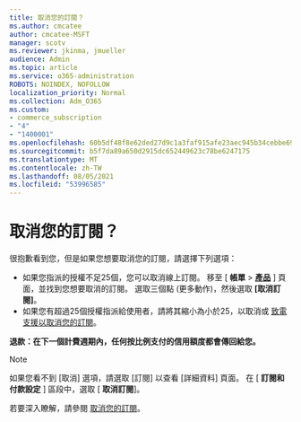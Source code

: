 ```yaml
---
title: 取消您的訂閱？
ms.author: cmcatee
author: cmcatee-MSFT
manager: scotv
ms.reviewer: jkinma, jmueller
audience: Admin
ms.topic: article
ms.service: o365-administration
ROBOTS: NOINDEX, NOFOLLOW
localization_priority: Normal
ms.collection: Adm_O365
ms.custom:
- commerce_subscription
- "4"
- "1400001"
ms.openlocfilehash: 60b5df48f8e62ded27d9c1a3faf915afe23aec945b34cebbe6973d73fc4f5532
ms.sourcegitcommit: b5f7da89a650d2915dc652449623c78be6247175
ms.translationtype: MT
ms.contentlocale: zh-TW
ms.lasthandoff: 08/05/2021
ms.locfileid: "53996585"
---
```

# <a name="canceling-your-subscription"></a>取消您的訂閱？

很抱歉看到您，但是如果您想要取消您的訂閱，請選擇下列選項：
  
- 如果您指派的授權不足25個，您可以取消線上訂閱。 移至 [ **帳單** \> **[產品](https://go.microsoft.com/fwlink/p/?linkid=842054)** ] 頁面，並找到您想要取消的訂閱。 選取三個點 (更多動作)，然後選取 **[取消訂閱]**。
- 如果您有超過25個授權指派給使用者，請將其縮小為小於25，以取消或 [致電支援以取消您的訂閱](/microsoft-365/business-video/get-help-support)。
  
**退款：在下一個計費週期內，任何按比例支付的信用額度都會傳回給您。**

> [!NOTE]
> 如果您看不到 [取消] 選項，請選取 [訂閱] 以查看 [詳細資料] 頁面。 在 [ **訂閱和付款設定** ] 區段中，選取 [ **取消訂閱**]。

若要深入瞭解，請參閱 [取消您的訂閱](/microsoft-365/commerce/subscriptions/cancel-your-subscription)。
